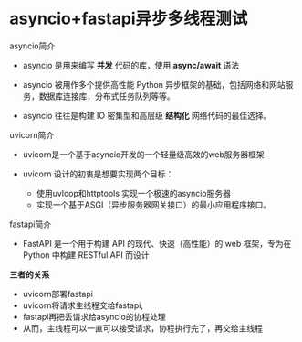 # asyncio+fastapi异步多线程测试

asyncio简介

- asyncio 是用来编写 **并发** 代码的库，使用 **async/await** 语法

- asyncio 被用作多个提供高性能 Python 异步框架的基础，包括网络和网站服务，数据库连接库，分布式任务队列等等。

- asyncio 往往是构建 IO 密集型和高层级 **结构化** 网络代码的最佳选择。



uvicorn简介

- uvicorn是一个基于asyncio开发的一个轻量级高效的web服务器框架

- uvicorn 设计的初衷是想要实现两个目标：
  - 使用uvloop和httptools 实现一个极速的asyncio服务器
  - 实现一个基于ASGI（异步服务器网关接口）的最小应用程序接口。

fastapi简介

- FastAPI 是一个用于构建 API 的现代、快速（高性能）的 web 框架，专为在 Python 中构建 RESTful API 而设计

**三者的关系**

- uvicorn部署fastapi
- uvicorn将请求主线程交给fastapi,
- fastapi再把丢请求给asyncio的协程处理
- 从而，主线程可以一直可以接受请求，协程执行完了，再交给主线程